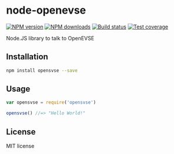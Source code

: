 # node-openevse

[![NPM version][npm-image]][npm-url]
[![NPM downloads][downloads-image]][downloads-url]
[![Build status][travis-image]][travis-url]
[![Test coverage][coveralls-image]][coveralls-url]

Node.JS library to talk to OpenEVSE

## Installation

```sh
npm install opensvse --save
```

## Usage

```js
var opensvse = require('opensvse')

opensvse() //=> "Hello World!"
```

## License

MIT license

[npm-image]: https://img.shields.io/npm/v/opensvse.svg?style=flat
[npm-url]: https://npmjs.org/package/opensvse
[downloads-image]: https://img.shields.io/npm/dm/opensvse.svg?style=flat
[downloads-url]: https://npmjs.org/package/opensvse
[travis-image]: https://img.shields.io/travis/jeremypoulter/node-opensvse.svg?style=flat
[travis-url]: https://travis-ci.org/jeremypoulter/node-opensvse
[coveralls-image]: https://img.shields.io/coveralls/jeremypoulter/node-opensvse.svg?style=flat
[coveralls-url]: https://coveralls.io/r/jeremypoulter/node-opensvse?branch=master
